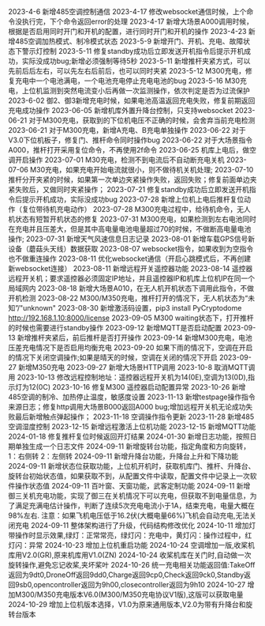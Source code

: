 2023-4-6 新增485空调控制通信
2023-4-17  修改websocket通信时候，上个命令没执行完，下个命令返回error的处理
2023-4-17  新增大场景A000调用时候，根据是否启用同时开门和开机的配置，进行同时开门和开机的操作
2023-4-23  新增485空调加热模式、制冷模式状态
2023-5-9   新增开门、开机、充电、故障状态下警示灯控制
2023-5-11  修复standby成功后立即发送开机指令后提示开机成功，实际没成功bug;新增必须强制等待5秒
2023-5-11  新增推杆夹紧方式，可以先前后后左右，可以先左右后前后，也可以同时夹紧
2023-5-12  M300充电，修复充电中一个电池满电，一个电池充电停止充电电池的bug
2023-5-16  M30充电，上位机监测到突然电流变小后再做一次监测操作，依次判定是否为过流保护
2023-6-02  御2、御3新增充电时候，如果电池高温返回充电失败，修复前期返回充电成功操作
2023-06-05  新增机库外置升降台控制，只支持websocket
2023-06-21  对于M300充电，获取到的下位机电压不正确的时候，会舍弃当前充电检测
2023-06-21 对于M300充电，新增A充电、B充电单独操作
2023-06-22 对于V3.0下位机板子，修复门、推杆命令同时操作bug
2023-06-22 对于大场景指令A000，推杆打开采用复位命令，不再使用2f命令
2023-06-25 机库上电后，做空调开启操作
2023-07-01 M30充电，检测不到电流后不自动断充电关机
2023-07-06 M30充电，如果充电开始电流就很小，则不做待机关机处理;
2023-07-10  推杆分开夹紧的时候，如果第一次单边夹紧操作失败，返回失败；修复前面单边夹紧失败后，又做同时夹紧操作；
2023-07-21  修复standby成功后立即发送开机指令后提示开机成功，实际没成功bug
2023-07-28  新增上位机上电后推杆复位动作（复位带待机充电动作）
2023-07-28  M300充电过程中，给待机命令，无人机状态有短暂开机状态的修复
2023-07-31  M300充电，如果检测到左右电池同时在充电并且压差大，但是其中高电量电池电量超过70的时候，不做断高电量电池操作;
2023-07-31  新增天气风速信息日志记录
2023-08-01  新增车载GPS信号新设备（蘑菇头天线）数据获取
2023-08-07  websocket指令，如果收到为空指令也不做重连操作
2023-08-11  优化websocket通信（开启心跳模式后，不再创建新websocket连接）
2023-08-11  新增远程开关遥控器功能
2023-08-14  遥控器远程开关机；要求遥控器必须固定IP地址，并且遥控器IP和机库上位机IP在同一个局域网内
2023-08-18  新增大场景A010，在无人机开机状态下调用此指令，不做开机检测
2023-08-22  M300/M350充电，推杆打开的情况下，无人机状态为“未知”/"unknown"
2023-08-30  新增激活码设置，pip3 install PyCryptodome http://192.168.1.10:8000/license
2023-09-05  M300 waiting状态下，打开推杆的时候也需要进行standby操作
2023-09-12  新增MQTT是否启动配置
2023-09-13  新增推杆夹紧后，前后推杆是否打开操作
2023-09-14  新增M300充电，电池压差充电情况下是否启用均衡充电
2023-09-20  如果下雨的情况下，空调在开启的情况下关闭空调操作;如果是晴天的时候，空调在关闭的情况下开启
2023-09-27  新增M350充电
2023-09-27  新增大场景HTTP调用
2023-10-8   取消MQTT调用
2023-10-13  修改远程控制地址：遥控器远程开关机为14(0E),空调为13(0D),指示灯为12(0C)
2023-10-16  修复M300 遥控器启动配置异常
2023-10-26  新增485空调的制冷、加热停止温度，敏感度设置
2023-11-13  新增testpage操作指令来源日志；修复http调用大场景B000返回A000 bug;增加远程开关机无论成功失败最后新增触点弹起操作；
2023-11-18  空调操作指令更新
2023-11-28  新增485空调湿度控制
2023-12-15  新增远程激活上位机功能
2023-12-15  新增MQTT功能
2024-01-18  修复推杆复位时候返回开灯结果
2024-01-30  新增日志功能，按照日期单独生成一个日志文件
2024-09-11  新增旋转台功能，指定角度和方向旋转，1：右侧转 2：左侧转
2024-09-11  新增升降台功能，升降台上升和下降功能
2024-09-11  新增状态位获取功能，上位机开机时，获取机库门、推杆、升降台、旋转台初始状态值，如果获取不到，从配置文件中读取，配置文件中记录上一次软件操作状态值
2024-09-11  百叶窗、天窗功能，武客定制功能
2024-09-11  新增御三关机充电功能，实现了御三在关机情况下可以充电，但获取不到电量信息，为了满足充满电估计操作，判断了连续5次充电电流小于1A，结束充电，电量大概在98%左右.
            注意：如果飞机电压低于16.2伏(大概电量66%)飞机会自动充电,无法关闭充电
2024-09-11  整体架构进行了升级，代码结构修改优化
2024-10-11  增加灯带操作时显示效果,绿灯：正常常亮，绿灯闪：充电中，黄灯闪：操作过程中，红灯闪：异常
2024-10-23  增加上位机重启功能
2024-10-24  空调增加一版,收桨机库用V2.0(GR),原来机库用V1.0(ZN)
2024-10-24  收桨机库在关门时,自动做一次旋转操作,避免忘记收桨,夹坏桨叶
2024-10-26  统一充电相关功能返回值:TakeOff返回为9dt0,DroneOff返回9dd0,Charge返回9cp0,Check返回9ck0,Standby返回9sb0,opencontroller返回为9h00,closecontroller返回为9h10
2024-10-27  增加M300/M350充电版本V6.0(M300/M350充电协议V1版),这版可以获取电量
2024-10-29  增加上位机版本选择，V1.0为原来通用版本,V2.0为带有升降台和旋转台版本
